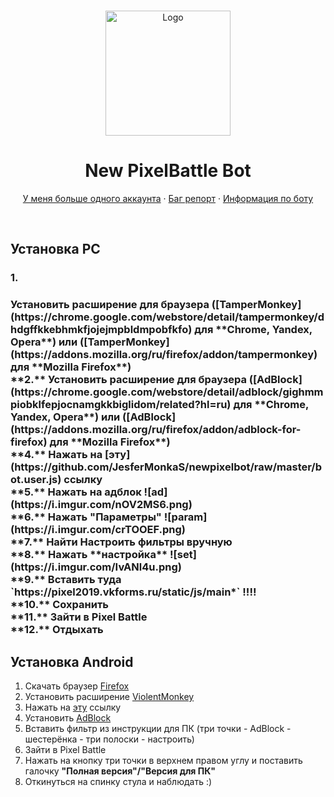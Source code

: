 <br />
<p align="center">
    <a href="https://t.me/joinchat/FrQ5XkjDq4uUxcOYskHGXg">
    <img src="https://gistcdn.githack.com/dvachevskaya/4dc06d33f3ba58dd60fe05b90f2a787c/raw/4f8fa5e7cb03e888f1ffb9b4568a43979681d8ae/3rdc.svg" alt="Logo" width="200" height="200">
</a>

<h1 align="center">New PixelBattle Bot</h1>
    <p align="center">
        <a href="https://t.me/joinchat/FrQ5XkjDq4uUxcOYskHGXg">У меня больше одного аккаунта</a>
        ·
        <a href="https://t.me/joinchat/FrQ5XkjDq4uUxcOYskHGXg">Баг репорт</a>
        ·
        <a href="https://t.me/joinchat/FrQ5XkjDq4uUxcOYskHGXg">Информация по боту</a>
    </p>
</p>
    <br />


## Установка PC
<h3>1.<h3> Установить расширение для браузера ([TamperMonkey](https://chrome.google.com/webstore/detail/tampermonkey/dhdgffkkebhmkfjojejmpbldmpobfkfo) для **Chrome, Yandex, Opera**) или ([TamperMonkey](https://addons.mozilla.org/ru/firefox/addon/tampermonkey) для **Mozilla Firefox**)
<br />
**2.** Установить расширение для браузера ([AdBlock](https://chrome.google.com/webstore/detail/adblock/gighmmpiobklfepjocnamgkkbiglidom/related?hl=ru) для **Chrome, Yandex, Opera**) или ([AdBlock](https://addons.mozilla.org/ru/firefox/addon/adblock-for-firefox) для **Mozilla Firefox**)
<br />
**4.** Нажать на [эту](https://github.com/JesferMonkaS/newpixelbot/raw/master/bot.user.js) ссылку
<br />
**5.** Нажать на адблок
![ad](https://i.imgur.com/nOV2MS6.png)
<br />
**6.** Нажать "Параметры"
![param](https://i.imgur.com/crTOOEF.png)
<br />
**7.** Найти Настроить фильтры вручную
<br />
**8.** Нажать **настройка**
![set](https://i.imgur.com/IvANl4u.png)
<br />
**9.** Вставить туда `https://pixel2019.vkforms.ru/static/js/main*` !!!!
<br />
**10.** Сохранить
<br />
**11.** Зайти в Pixel Battle
<br />
**12.** Отдыхать

## Установка Android
1. Скачать браузер [Firefox](https://play.google.com/store/apps/details?id=org.mozilla.firefox)
2. Установить расширение [ViolentMonkey](https://addons.mozilla.org/en-US/firefox/addon/violentmonkey/)
3. Нажать на [эту](https://github.com/JesferMonkaS/newpixelbot/raw/master/bot.user.js) ссылку
4. Установить [AdBlock](https://addons.mozilla.org/ru/firefox/addon/adblock-for-firefox/)
5. Вставить фильтр из инструкции для ПК (три точки - AdBlock - шестерёнка - три полоски - настроить)
6. Зайти в Pixel Battle
7. Нажать на кнопку три точки в верхнем правом углу и поставить галочку **"Полная версия"/"Версия для ПК"**
8. Откинуться на спинку стула и наблюдать :)
</p>
